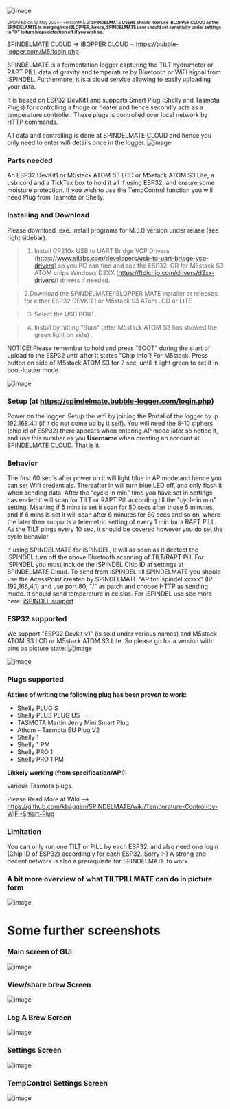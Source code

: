 ![image](https://github.com/kbaggen/SPINDELMATE/assets/16992918/388ad537-ae85-4915-b796-6bf36e86f7b2)




<sup><sub></sup></sub><sup><sub>UPDATED on 12 May 2024 - versionM.5.2! __SPINDELMATE USERS should now use iBLOPPER CLOUD as the SPINDELAMTE is merging into iBLOPPER, hence, SPINDELMATE user should set sensitivity under settings to "0" to turn blops detection off if you wish so.__</sup></sub><sup><sub>

SPINDELMATE CLOUD => iBOPPER CLOUD ~ https://bubble-logger.com/M5/login.php </sup></sub>


SPINDELMATE is a fermentation logger capturing the TILT hydrometer or RAPT PILL data of gravity and temperature by Bluetooth or WiFI signal from iSPINDEL. Furthermore, it is a cloud service allowing to easily uploading your data.

It is based on ESP32 DevKit1 and supports Smart Plug (Shelly and Tasmota Plugs) for controlling a fridge or heater and hence secondly acts as a temperature controller. These plugs is controlled over local network by HTTP commands.

All data and controlling is done at SPINDELMATE CLOUD and hence you only need to enter wifi details once in the logger.
![image](https://github.com/kbaggen/SPINDELMATE/assets/16992918/c766ef36-d9d2-42fc-97f5-2b85bfd3702b)




### Parts needed
An ESP32 DevKit1 or M5stack ATOM S3 LCD or M5stack ATOM S3 Lite, a usb cord and a TickTax box to hold it all if using ESP32, and ensure some moisture protection. If you wish to use the TempControl function you will need Plug from Tasmota or Shelly.

### Installing and Download
Please download .exe. install programs for M.5.0 version under relase (see right sidebar):
> 1. Install CP210x USB to UART Bridge VCP Drivers (https://www.silabs.com/developers/usb-to-uart-bridge-vcp-drivers) so you PC can find and see the ESP32. OR for M5stack S3 ATOM chips  Windows D2XX (https://ftdichip.com/drivers/d2xx-drivers/) drivers if needed.

> 2.Download the SPINDELMATE/iBLOPPER MATE installer at releases for either ESP32 DEVKIT1 or M5stack S3 ATom LCD or LITE

> 3. Select the USB PORT.

> 4. Install by hitting “Burn” (after M5stack ATOM S3 has showed the green light on side) .

NOTICE! Please remember to hold and press “BOOT” during the start of upload to the ESP32 until after it states "Chip Info"! For M5stack, Press button on side of M5stack ATOM S3 for 2 sec, until it light green to set it in boot-loader mode.

![image](https://github.com/kbaggen/SPINDELMATE/assets/16992918/ca3f72af-b10e-4091-aacd-0d1e9eca51bc)


### Setup (at https://spindelmate.bubble-logger.com/login.php)
Power on the logger. Setup the wifi by joining the Portal of the logger by ip 192.168.4.1 (if it do not come up by it self). You will need the 8-10 ciphers (chip id of ESP32) there appears when entering AP mode later so notice it, and use this number as you __Username__ when creating an account at SPINDELMATE CLOUD. That is it. 


### Behavior
The first 60 sec´s after power on it will light blue in AP mode and hence you can set Wifi credentials. Thereafter in will turn blue LED off, and only flash it when sending data. After the "cycle in min" time you have set in settings has ended it will scan for TILT or RAPT Pill according till the "cycle in min" setting. Meaning if 5 mins is set it scan for 50 secs after those 5 minutes, and if 6 mins is set it will scan after 6 minutes for 60 secs and so on, where the later then supports a telemetric setting of every 1 min for a RAPT PILL. As the TILT pings every 10 sec, it should be covered however you do set the cycle behavior.

If using SPINDELMATE for iSPINDEL, it will as soon as it dectect the iSPINDEL turn off the above Bluetooth scanning of TILT/RAPT Pill. For iSPINDEL you must include the iSPINDEL Chip ID at settings at SPINDELMATE Cloud. To send from iSPINDEL till SPINDELMATE you should use the AcessPoint created by SPINDELMATE "AP for ispindel xxxxx" (IP 192,168,4,1) and use port 80, "/" as patch and choose HTTP as sending mode. It should send temperature in celsius. For iSPINDEL use see more here: [iSPINDEL suuport](https://github.com/kbaggen/SPINDELMATE/wiki/iSPINDEL-support-for-SPINDELMATE)

### ESP32 supported
We support "ESP32 Devkit v1" (is sold under various names) and  M5stack ATOM S3 LCD or M5stack ATOM S3 Lite. So please go for a version with pins as picture state:
![image](https://github.com/kbaggen/SPINDELMATE/assets/16992918/6b272c9a-6601-406c-ace9-fe0f0540d553)


![image](https://github.com/kbaggen/SPINDELMATE/assets/16992918/135d8aa4-b900-4bae-9fb2-509d63786a5a)




### Plugs supported
__At time of writing the following plug has been proven to work:__

* Shelly PLUG S
* Shelly PLUS PLUG US
* TASMOTA Martin Jerry Mini Smart Plug
* Athom - Tasmota EU Plug V2
* Shelly 1
* Shelly 1 PM
* Shelly PRO 1
* Shelly PRO 1 PM

__Likkely working (from specification/API):__

various Tasmota plugs.

Please Read More at Wiki --> https://github.com/kbaggen/SPINDELMATE/wiki/Temperature-Control-by-WiFI-Smart-Plug

### Limitation
You can only run one TILT or PILL by each ESP32, and also need one login (Chip ID of ESP32) accordingly for each ESP32. Sorry :-)
A strong and decent network is also a prerequisite for SPINDELMATE to work.


### A bit more overview of what TILTPILLMATE can do in picture form
![image](https://github.com/kbaggen/SPINDELMATE/assets/16992918/d2f1c458-605b-4258-af41-631b20b027d0)



# Some further screenshots 

### Main screen of GUI
![image](https://user-images.githubusercontent.com/16992918/218799876-d7dfa0f4-a9b6-445e-ab5c-a04d56ececc2.png)


### View/share brew Screen
![image](https://user-images.githubusercontent.com/16992918/218859393-85fd9d1c-1d1d-424d-92a3-e3dde90456a9.png)


### Log A Brew Screen
![image](https://user-images.githubusercontent.com/16992918/218800730-c04548ec-1387-4909-aa2b-782bdc495381.png)


### Settings Screen
![image](https://user-images.githubusercontent.com/16992918/218800202-399dfde9-65fc-4752-b04a-77f74b4a8357.png)

### TempControl Settings Screen
![image](https://user-images.githubusercontent.com/16992918/218800329-66ce1345-066b-4c41-8fc8-bb5440f4faef.png)



